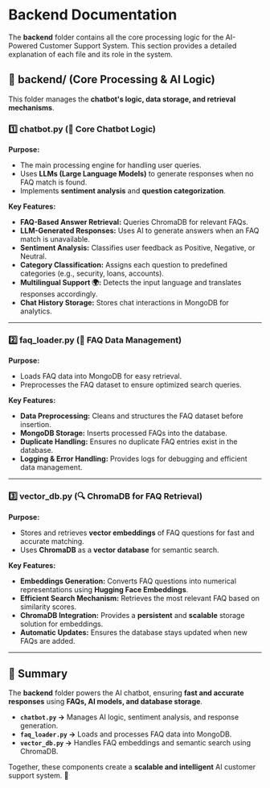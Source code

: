 # Backend Documentation

The **backend** folder contains all the core processing logic for the AI-Powered Customer Support System. This section provides a detailed explanation of each file and its role in the system.

## 📂 backend/ (Core Processing & AI Logic)
This folder manages the **chatbot's logic, data storage, and retrieval mechanisms**.

### 1️⃣ **chatbot.py** (🧠 Core Chatbot Logic)
**Purpose:**
- The main processing engine for handling user queries.
- Uses **LLMs (Large Language Models)** to generate responses when no FAQ match is found.
- Implements **sentiment analysis** and **question categorization**.

**Key Features:**
- **FAQ-Based Answer Retrieval:** Queries ChromaDB for relevant FAQs.
- **LLM-Generated Responses:** Uses AI to generate answers when an FAQ match is unavailable.
- **Sentiment Analysis:** Classifies user feedback as Positive, Negative, or Neutral.
- **Category Classification:** Assigns each question to predefined categories (e.g., security, loans, accounts).
- **Multilingual Support 🌍:** Detects the input language and translates responses accordingly.
- **Chat History Storage:** Stores chat interactions in MongoDB for analytics.

---

### 2️⃣ **faq_loader.py** (📂 FAQ Data Management)
**Purpose:**
- Loads FAQ data into MongoDB for easy retrieval.
- Preprocesses the FAQ dataset to ensure optimized search queries.

**Key Features:**
- **Data Preprocessing:** Cleans and structures the FAQ dataset before insertion.
- **MongoDB Storage:** Inserts processed FAQs into the database.
- **Duplicate Handling:** Ensures no duplicate FAQ entries exist in the database.
- **Logging & Error Handling:** Provides logs for debugging and efficient data management.

---

### 3️⃣ **vector_db.py** (🔍 ChromaDB for FAQ Retrieval)
**Purpose:**
- Stores and retrieves **vector embeddings** of FAQ questions for fast and accurate matching.
- Uses **ChromaDB** as a **vector database** for semantic search.

**Key Features:**
- **Embeddings Generation:** Converts FAQ questions into numerical representations using **Hugging Face Embeddings**.
- **Efficient Search Mechanism:** Retrieves the most relevant FAQ based on similarity scores.
- **ChromaDB Integration:** Provides a **persistent** and **scalable** storage solution for embeddings.
- **Automatic Updates:** Ensures the database stays updated when new FAQs are added.

---

## 🌟 Summary
The **backend** folder powers the AI chatbot, ensuring **fast and accurate responses** using **FAQs, AI models, and database storage**.
- **`chatbot.py` →** Manages AI logic, sentiment analysis, and response generation.
- **`faq_loader.py` →** Loads and processes FAQ data into MongoDB.
- **`vector_db.py` →** Handles FAQ embeddings and semantic search using ChromaDB.

Together, these components create a **scalable and intelligent** AI customer support system. 🚀

